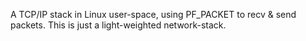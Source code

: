 A TCP/IP stack in Linux user-space, using PF\_PACKET to recv & send packets.
This is just a light-weighted network-stack.